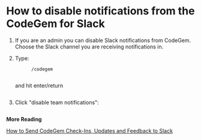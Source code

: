 # How to disable notifications from the CodeGem for Slack

1. If you are an admin you can disable Slack notifications from CodeGem. Choose the Slack channel you are receiving notifications in.
2.  Type:

    ```
          /codegem
         
    ```

    and hit enter/return

    <figure><img src="https://d15txwkj13xtvh.cloudfront.net/downloads.intercomcdn.com/i/o/621501150/559405e20aea847d351258bb/image.png" alt=""><figcaption></figcaption></figure>
3.  Click "disable team notifications":

    <figure><img src="https://d15txwkj13xtvh.cloudfront.net/downloads.intercomcdn.com/i/o/623140752/69cf752d6ab9dba4ce19ce01/image.png" alt=""><figcaption></figcaption></figure>

**More Reading**

[How to Send CodeGem Check-Ins, Updates and Feedback to Slack](6760411-how-to-send-codegem-check-ins-updates-and-feedback-to-slack.html)
